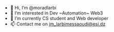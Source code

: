- 👋 Hi, I’m @moradlarbi
- 👀 I’m interested in Dev ~Automation~ Web3
- 🌱 I’m currently CS student and Web developer
- 📫 Contact me on jm_larbimessaoudi@esi.dz

